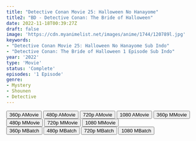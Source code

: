 ```yaml
---
title: "Detective Conan Movie 25: Halloween No Hanayome"
title2: "BD - Detective Conan: The Bride of Halloween"
date: 2022-11-18T00:39:27Z
draft: false
image: 'https://cdn.myanimelist.net/images/anime/1744/120789l.jpg'
keywords:
- "Detective Conan Movie 25: Halloween No Hanayome Sub Indo"
- "Detective Conan: The Bride of Halloween 1 Episode Sub Indo"
year: '2022'
type: 'Movie'
status: 'Complete'
episodes: '1 Episode'
genre:
- Mystery
- Shounen
- Detective 
---
```


<div class="d-g gg-10">
<div class="d-g gg-5 gtc-r ai-c">
<button onclick="window.open('?arc=Xfx3tBE0K0_20221118/1/MP4/Kuramanime-DTTCN_MOV25_BD-360p-Oploverz','_blank')">360p AMovie</button>
<button onclick="window.open('?arc=Xfx3tBE0K0_20221118/1/MP4/Kuramanime-DTTCN_MOV25_BD-480p-Oploverz','_blank')">480p AMovie</button>
<button onclick="window.open('?arc=Xfx3tBE0K0_20221118/1/MP4/Kuramanime-DTTCN_MOV25_BD-720p-Oploverz','_blank')">720p AMovie</button>
<button onclick="window.open('?arc=Xfx3tBE0K0_20221118/1/MP4/Kuramanime-DTTCN_MOV25_BD-1080p-Oploverz','_blank')">1080 AMovie</button>
<button onclick="window.open('?med=vj42gvqrof2dpni','_blank')">360p MMovie</button>
<button onclick="window.open('?med=m1ykzee7n1tkcuu','_blank')">480p MMovie</button>
<button onclick="window.open('?med=7wxo8k1r1nmpg2b','_blank')">720p MMovie</button>
<button onclick="window.open('?med=6br4mmzc1qphncg','_blank')">1080 MMovie</button>
</div>
<div class="d-g gg-5 gtc-r ai-c">
<button onclick="window.open('?bmed=vj42gvqrof2dpni','_blank')">360p MBatch</button>
<button onclick="window.open('?bmed=m1ykzee7n1tkcuu','_blank')">480p MBatch</button>
<button onclick="window.open('?bmed=7wxo8k1r1nmpg2b','_blank')">720p MBatch</button>
<button onclick="window.open('?bmed=6br4mmzc1qphncg','_blank')">1080 MBatch</button>
</div>
</div>